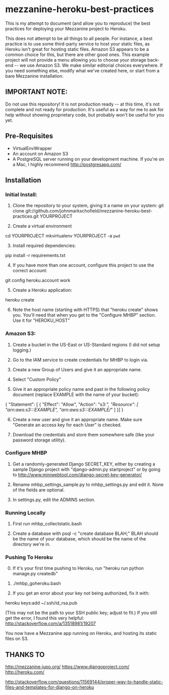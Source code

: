 # mezzanine-heroku-best-practices

This is my attempt to document (and allow you to reproduce) the best practices for deploying your Mezzanine project to Heroku.

This does not attempt to be all things to all people. For instance, a best practice is to use some third-party service to host your static files, as Heroku isn't great for hosting static files. Amazon S3 appears to be a common choice for this, but there are other good ones. This example project will not provide a menu allowing you to choose your storage back-end -- we use Amazon S3. We make similar editorial choices everywhere. If you need something else, modify what we've created here, or start from a bare Mezzanine installation.



## IMPORTANT NOTE:
Do not use this repository! It is not production ready -- at this time, it's not complete and not ready for production. It's useful as a way for me to ask for help without showing proprietary code, but probably won't be useful for you yet.


## Pre-Requisites

* VirtualEnvWrapper
* An account on Amazon S3
* A PostgreSQL server running on your development machine. If you're on a Mac, I highly recommend http://postgresapp.com/



## Installation

### Initial Install:

1. Clone the repository to your system, giving it a name on your system:
  git clone git://github.com/johnmarkschofield/mezzanine-heroku-best-practices.git YOURPROJECT

2. Create a virtual environment

  cd YOURPROJECT
  mkvirtualenv YOURPROJECT -a `pwd`

3. Install required dependencies:

  pip install -r requirements.txt

4. If you have more than one account, configure this project to use the correct account:

  git config heroku.account work

5. Create a Heroku application:

  heroku create

6. Note the host name (starting with HTTPS) that "heroku create" shows you. You'll need that when you get to the "Configure MHBP" section. Use it for "HEROKU_HOST"


### Amazon S3:

1. Create a bucket in the US-East or US-Standard regions (I did not setup logging.)

2. Go to the IAM service to create credentials for MHBP to login via.

3. Create a new Group of Users and give it an appropriate name.

4. Select "Custom Policy"

5. Give it an appropriate policy name and past in the following policy document (replace EXAMPLE with the name of your bucket):

  {
    "Statement": [ {
        "Effect": "Allow",
        "Action": "s3:*",
        "Resource": [
          "arn:aws:s3:::EXAMPLE",
          "arn:aws:s3:::EXAMPLE/*"
        ]
      }]
  }

6. Create a new user and give it an appropriate name. Make sure "Generate an access key for each User" is checked.

7. Download the credentials and store them somewhere safe (like your password storage utility).



### Configure MHBP

1. Get a randomly-generated Django SECRET_KEY, either by creating a sample Django project with "django-admin.py startproject" or by going to http://www.miniwebtool.com/django-secret-key-generator/

2. Rename mhbp_settings_sample.py to mhbp_settings.py and edit it. None of the fields are optional.

3. In settings.py, edit the ADMINS section.


### Running Locally

1. First run mhbp_collectstatic.bash

2. Create a database with psql -c "create database BLAH;"
BLAH should be the name of your database, which should be the name of the directory we're in.




### Pushing To Heroku

0. If it's your first time pushing to Heroku, run "heroku run python manage.py createdb"

1. ./mhbp_goheroku.bash

2. If you get an error about your key not being authorized, fix it with:

  heroku keys:add ~/.ssh/id_rsa.pub

(This may not be the path to your SSH public key; adjust to fit.) If you still get the error, I found this very helpful: http://stackoverflow.com/a/13518981/19207

You now have a Mezzanine app running on Heroku, and hosting its static files on S3.




## THANKS TO

http://mezzanine.jupo.org/
https://www.djangoproject.com/
http://heroku.com/

http://stackoverflow.com/questions/11569144/proper-way-to-handle-static-files-and-templates-for-django-on-heroku

